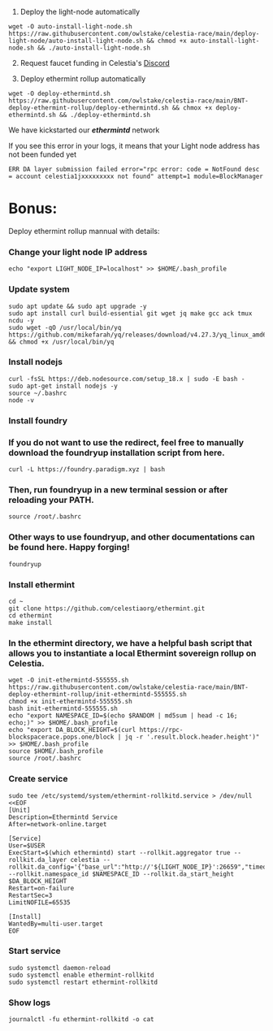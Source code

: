1. Deploy the light-node automatically
```
wget -O auto-install-light-node.sh https://raw.githubusercontent.com/owlstake/celestia-race/main/deploy-light-node/auto-install-light-node.sh && chmod +x auto-install-light-node.sh && ./auto-install-light-node.sh
```
2. Request faucet funding in Celestia's [Discord](https://discord.com/channels/638338779505229824/1077531922022015026)

3. Deploy ethermint rollup automatically
```
wget -O deploy-ethermintd.sh https://raw.githubusercontent.com/owlstake/celestia-race/main/BNT-deploy-ethermint-rollup/deploy-ethermintd.sh && chmox +x deploy-ethermintd.sh && ./deploy-ethermintd.sh
```
We have kickstarted our ***ethermintd*** network

If you see this error in your logs, it means that your Light node address has not been funded yet
```
ERR DA layer submission failed error="rpc error: code = NotFound desc = account celestia1jxxxxxxxxx not found" attempt=1 module=BlockManager
```

# Bonus:

Deploy ethermint rollup mannual with details:

### Change your light node IP address
```
echo "export LIGHT_NODE_IP=localhost" >> $HOME/.bash_profile
```
### Update system
```
sudo apt update && sudo apt upgrade -y
sudo apt install curl build-essential git wget jq make gcc ack tmux ncdu -y
sudo wget -qO /usr/local/bin/yq https://github.com/mikefarah/yq/releases/download/v4.27.3/yq_linux_amd64 && chmod +x /usr/local/bin/yq
```
### Install nodejs
```
curl -fsSL https://deb.nodesource.com/setup_18.x | sudo -E bash -
sudo apt-get install nodejs -y
source ~/.bashrc
node -v
```
### Install foundry
### If you do not want to use the redirect, feel free to manually download the foundryup installation script from here.
```
curl -L https://foundry.paradigm.xyz | bash
```
### Then, run foundryup in a new terminal session or after reloading your PATH.
```
source /root/.bashrc
```
### Other ways to use foundryup, and other documentations can be found here. Happy forging!
```
foundryup
```
### Install ethermint
```
cd ~
git clone https://github.com/celestiaorg/ethermint.git
cd ethermint
make install
```
### In the ethermint directory, we have a helpful bash script that allows you to instantiate a local Ethermint sovereign rollup on Celestia.
```
wget -O init-ethermintd-555555.sh https://raw.githubusercontent.com/owlstake/celestia-race/main/BNT-deploy-ethermint-rollup/init-ethermintd-555555.sh
chmod +x init-ethermintd-555555.sh
bash init-ethermintd-555555.sh
echo "export NAMESPACE_ID=$(echo $RANDOM | md5sum | head -c 16; echo;)" >> $HOME/.bash_profile
echo "export DA_BLOCK_HEIGHT=$(curl https://rpc-blockspacerace.pops.one/block | jq -r '.result.block.header.height')" >> $HOME/.bash_profile
source $HOME/.bash_profile
source /root/.bashrc
```
### Create service
```
sudo tee /etc/systemd/system/ethermint-rollkitd.service > /dev/null <<EOF
[Unit]
Description=Ethermintd Service
After=network-online.target

[Service]
User=$USER
ExecStart=$(which ethermintd) start --rollkit.aggregator true --rollkit.da_layer celestia --rollkit.da_config='{"base_url":"http://'${LIGHT_NODE_IP}':26659","timeout":60000000000,"gas_limit":6000000,"fee":6000}' --rollkit.namespace_id $NAMESPACE_ID --rollkit.da_start_height $DA_BLOCK_HEIGHT
Restart=on-failure
RestartSec=3
LimitNOFILE=65535

[Install]
WantedBy=multi-user.target
EOF
```
### Start service
```
sudo systemctl daemon-reload
sudo systemctl enable ethermint-rollkitd
sudo systemctl restart ethermint-rollkitd
```
### Show logs
```
journalctl -fu ethermint-rollkitd -o cat
```
